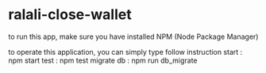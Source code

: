 # ralali-close-wallet

to run this app, make sure you have installed NPM (Node Package Manager)

to operate this application, you can simply type follow instruction 
start : npm start
test : npm test
migrate db : npm run db_migrate
